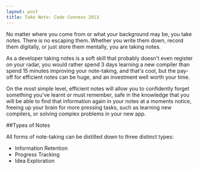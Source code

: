 ```yaml
---
layout: post
title: Take Note: Code Connexx 2013
---
```


No matter where you come from or what your background may be, you take notes.  There is no escaping them.  Whether you write them down, record them digitally, or just store them mentally, you are taking notes.

As a developer taking notes is a soft skill that probably doesn't even register on your radar, you would rather spend 3 days learning a new compiler than spend 15 minutes improving your note-taking, and that's cool, but the pay-off for efficient notes can be huge, and an investment well worth your time.

On the most simple level, efficient notes will allow you to confidently forget something you've learnt or must remember, safe in the knowledge that you will be able to find that information again in your notes at a moments notice, freeing up your brain for more pressing tasks, such as learning new compilers, or solving complex problems in your new app.

##Types of Notes

All forms of note-taking can be distilled down to three distinct types:

* Information Retention
* Progress Tracking
* Idea Exploration

